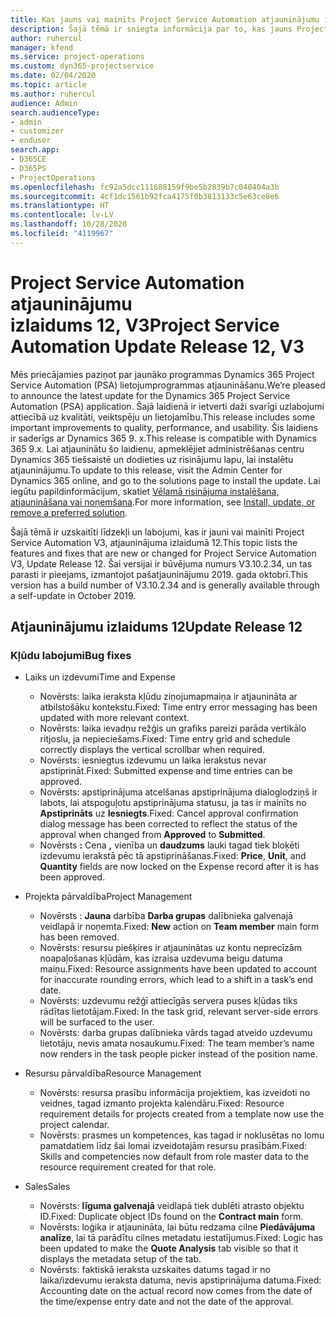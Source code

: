 ```yaml
---
title: Kas jauns vai mainīts Project Service Automation atjauninājumu izlaidumā 12, V3
description: Šajā tēmā ir sniegta informācija par to, kas jauns Project Service Automation atjauninājuma izlaidumā 12, 3. versijā
author: ruhercul
manager: kfend
ms.service: project-operations
ms.custom: dyn365-projectservice
ms.date: 02/04/2020
ms.topic: article
ms.author: ruhercul
audience: Admin
search.audienceType:
- admin
- customizer
- enduser
search.app:
- D365CE
- D365PS
- ProjectOperations
ms.openlocfilehash: fc92a5dcc111688159f9be5b2839b7c040404a3b
ms.sourcegitcommit: 4cf1dc1561b92fca4175f0b3813133c5e63ce8e6
ms.translationtype: HT
ms.contentlocale: lv-LV
ms.lasthandoff: 10/28/2020
ms.locfileid: "4119967"
---
```

# <a name="project-service-automation-update-release-12-v3"></a><span data-ttu-id="3ed6f-103">Project Service Automation atjauninājumu izlaidums 12, V3</span><span class="sxs-lookup"><span data-stu-id="3ed6f-103">Project Service Automation Update Release 12, V3</span></span>
<span data-ttu-id="3ed6f-104">Mēs priecājamies paziņot par jaunāko programmas Dynamics 365 Project Service Automation (PSA) lietojumprogrammas atjaunināšanu.</span><span class="sxs-lookup"><span data-stu-id="3ed6f-104">We’re pleased to announce the latest update for the Dynamics 365 Project Service Automation (PSA) application.</span></span> <span data-ttu-id="3ed6f-105">Šajā laidienā ir ietverti daži svarīgi uzlabojumi attiecībā uz kvalitāti, veiktspēju un lietojamību.</span><span class="sxs-lookup"><span data-stu-id="3ed6f-105">This release includes some important improvements to quality, performance, and usability.</span></span> <span data-ttu-id="3ed6f-106">Šis laidiens ir saderīgs ar Dynamics 365 9. x.</span><span class="sxs-lookup"><span data-stu-id="3ed6f-106">This release is compatible with Dynamics 365 9.x.</span></span> <span data-ttu-id="3ed6f-107">Lai atjauninātu šo laidienu, apmeklējiet administrēšanas centru Dynamics 365 tiešsaistē un dodieties uz risinājumu lapu, lai instalētu atjauninājumu.</span><span class="sxs-lookup"><span data-stu-id="3ed6f-107">To update to this release, visit the Admin Center for Dynamics 365 online, and go to the solutions page to install the update.</span></span> <span data-ttu-id="3ed6f-108">Lai iegūtu papildinformācijum, skatiet [Vēlamā risinājuma instalēšana, atjaunināšana vai noņemšana](https://docs.microsoft.com/power-platform/admin/install-remove-preferred-solution).</span><span class="sxs-lookup"><span data-stu-id="3ed6f-108">For more information, see [Install, update, or remove a preferred solution](https://docs.microsoft.com/power-platform/admin/install-remove-preferred-solution).</span></span>

<span data-ttu-id="3ed6f-109">Šajā tēmā ir uzskaitīti līdzekļi un labojumi, kas ir jauni vai mainīti Project Service Automation V3, atjauninājuma izlaidumā 12.</span><span class="sxs-lookup"><span data-stu-id="3ed6f-109">This topic lists the features and fixes that are new or changed for Project Service Automation V3, Update Release 12.</span></span> <span data-ttu-id="3ed6f-110">Šai versijai ir būvējuma numurs V3.10.2.34, un tas parasti ir pieejams, izmantojot pašatjauninājumu 2019. gada oktobrī.</span><span class="sxs-lookup"><span data-stu-id="3ed6f-110">This version has a build number of V3.10.2.34 and is generally available through a self-update in October 2019.</span></span>

## <a name="update-release-12"></a><span data-ttu-id="3ed6f-111">Atjauninājumu izlaidums 12</span><span class="sxs-lookup"><span data-stu-id="3ed6f-111">Update Release 12</span></span>

### <a name="bug-fixes"></a><span data-ttu-id="3ed6f-112">Kļūdu labojumi</span><span class="sxs-lookup"><span data-stu-id="3ed6f-112">Bug fixes</span></span>

- <span data-ttu-id="3ed6f-113">Laiks un izdevumi</span><span class="sxs-lookup"><span data-stu-id="3ed6f-113">Time and Expense</span></span>

    - <span data-ttu-id="3ed6f-114">Novērsts: laika ieraksta kļūdu ziņojumapmaiņa ir atjaunināta ar atbilstošāku kontekstu.</span><span class="sxs-lookup"><span data-stu-id="3ed6f-114">Fixed: Time entry error messaging has been updated with more relevant context.</span></span>
    - <span data-ttu-id="3ed6f-115">Novērsts: laika ievadņu režģis un grafiks pareizi parāda vertikālo ritjoslu, ja nepieciešams.</span><span class="sxs-lookup"><span data-stu-id="3ed6f-115">Fixed: Time entry grid and schedule correctly displays the vertical scrollbar when required.</span></span>
    - <span data-ttu-id="3ed6f-116">Novērsts: iesniegtus izdevumu un laika ierakstus nevar apstiprināt.</span><span class="sxs-lookup"><span data-stu-id="3ed6f-116">Fixed: Submitted expense and time entries can be approved.</span></span>
    - <span data-ttu-id="3ed6f-117">Novērsts: apstiprinājuma atcelšanas apstiprinājuma dialoglodziņš ir labots, lai atspoguļotu apstiprinājuma statusu, ja tas ir mainīts no **Apstiprināts** uz **Iesniegts**.</span><span class="sxs-lookup"><span data-stu-id="3ed6f-117">Fixed: Cancel approval confirmation dialog message has been corrected to reflect the status of the approval when changed from **Approved** to **Submitted**.</span></span>
    - <span data-ttu-id="3ed6f-118">Novērsts **:** Cena **,** vienība un **daudzums** lauki tagad tiek bloķēti izdevumu ierakstā pēc tā apstiprināšanas.</span><span class="sxs-lookup"><span data-stu-id="3ed6f-118">Fixed: **Price**, **Unit**, and **Quantity** fields are now locked on the Expense record after it is has been approved.</span></span>

- <span data-ttu-id="3ed6f-119">Projekta pārvaldība</span><span class="sxs-lookup"><span data-stu-id="3ed6f-119">Project Management</span></span>

    - <span data-ttu-id="3ed6f-120">Novērsts : **Jauna** darbība **Darba grupas** dalībnieka galvenajā veidlapā ir noņemta.</span><span class="sxs-lookup"><span data-stu-id="3ed6f-120">Fixed: **New** action on **Team member** main form has been removed.</span></span>
    - <span data-ttu-id="3ed6f-121">Novērsts: resursu piešķires ir atjauninātas uz kontu neprecīzām noapaļošanas kļūdām, kas izraisa uzdevuma beigu datuma maiņu.</span><span class="sxs-lookup"><span data-stu-id="3ed6f-121">Fixed: Resource assignments have been updated to account for inaccurate rounding errors, which lead to a shift in a task’s end date.</span></span>
    - <span data-ttu-id="3ed6f-122">Novērsts: uzdevumu režģī attiecīgās servera puses kļūdas tiks rādītas lietotājam.</span><span class="sxs-lookup"><span data-stu-id="3ed6f-122">Fixed: In the task grid, relevant server-side errors will be surfaced to the user.</span></span>
    - <span data-ttu-id="3ed6f-123">Novērsts: darba grupas dalībnieka vārds tagad atveido uzdevumu lietotāju, nevis amata nosaukumu.</span><span class="sxs-lookup"><span data-stu-id="3ed6f-123">Fixed: The team member’s name now renders in the task people picker instead of the position name.</span></span>

- <span data-ttu-id="3ed6f-124">Resursu pārvaldība</span><span class="sxs-lookup"><span data-stu-id="3ed6f-124">Resource Management</span></span>

    - <span data-ttu-id="3ed6f-125">Novērsts: resursa prasību informācija projektiem, kas izveidoti no veidnes, tagad izmanto projekta kalendāru.</span><span class="sxs-lookup"><span data-stu-id="3ed6f-125">Fixed: Resource requirement details for projects created from a template now use the project calendar.</span></span>
    - <span data-ttu-id="3ed6f-126">Novērsts: prasmes un kompetences, kas tagad ir noklusētas no lomu pamatdatiem līdz šai lomai izveidotajām resursu prasībām.</span><span class="sxs-lookup"><span data-stu-id="3ed6f-126">Fixed: Skills and competencies now default from role master data to the resource requirement created for that role.</span></span>

- <span data-ttu-id="3ed6f-127">Sales</span><span class="sxs-lookup"><span data-stu-id="3ed6f-127">Sales</span></span>

    - <span data-ttu-id="3ed6f-128">Novērsts: **līguma galvenajā** veidlapā tiek dublēti atrasto objektu ID.</span><span class="sxs-lookup"><span data-stu-id="3ed6f-128">Fixed: Duplicate object IDs found on the **Contract main** form.</span></span>
    - <span data-ttu-id="3ed6f-129">Novērsts: loģika ir atjaunināta, lai būtu redzama cilne **Piedāvājuma analīze**, lai tā parādītu cilnes metadatu iestatījumus.</span><span class="sxs-lookup"><span data-stu-id="3ed6f-129">Fixed: Logic has been updated to make the **Quote Analysis** tab visible so that it displays the metadata setup of the tab.</span></span>
    - <span data-ttu-id="3ed6f-130">Novērsts: faktiskā ieraksta uzskaites datums tagad ir no laika/izdevumu ieraksta datuma, nevis apstiprinājuma datuma.</span><span class="sxs-lookup"><span data-stu-id="3ed6f-130">Fixed: Accounting date on the actual record now comes from the date of the time/expense entry date and not the date of the approval.</span></span>
